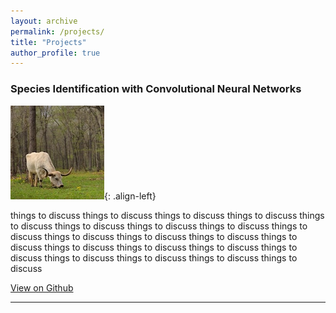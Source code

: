 ```yaml
---
layout: archive
permalink: /projects/
title: "Projects"
author_profile: true
---
```

<h3>Species Identification with Convolutional Neural Networks</h3>

![image-left](/images/cow_test.jpg){: .align-left}

<p> things to discuss  things to discuss  things to discuss  things to discuss  things to discuss  things to discuss  things to discuss  things to discuss  things to discuss  things to discuss  things to discuss  things to discuss  things to discuss  things to discuss  things to discuss  things to discuss  things to discuss  things to discuss  things to discuss  things to discuss  things to discuss </p>
<a href="https://github.com/rwmyers46/CNN-Species-Identification" class="btn btn--info">View on Github</a>

<hr>
